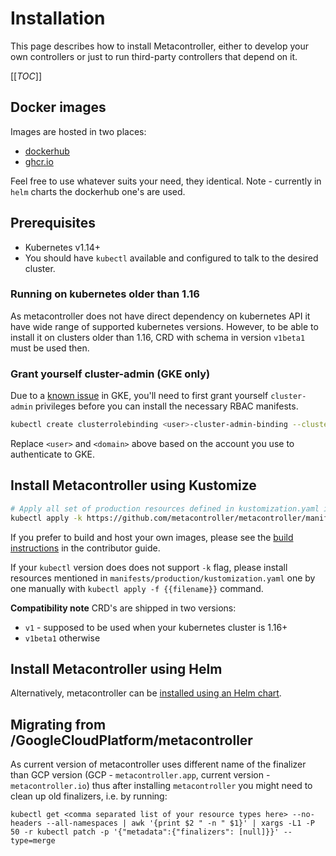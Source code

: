 # Installation

This page describes how to install Metacontroller, either to develop your own
controllers or just to run third-party controllers that depend on it.

[[_TOC_]]

## Docker images
Images are hosted in two places:
* [dockerhub](https://hub.docker.com/r/metacontrollerio/metacontroller)
* [ghcr.io](https://github.com/metacontroller/metacontroller/pkgs/container/metacontroller)

Feel free to use whatever suits your need, they identical. Note - currently in `helm` charts the dockerhub one's are used. 

## Prerequisites

* Kubernetes v1.14+
* You should have `kubectl` available and configured to talk to the desired cluster.

### Running on kubernetes older than 1.16

As metacontroller does not have direct dependency on kubernetes API
it have wide range of supported kubernetes versions.
However, to be able to install it on clusters older than 1.16, CRD with schema in version `v1beta1` must be used then.

### Grant yourself cluster-admin (GKE only)

Due to a [known issue](https://cloud.google.com/container-engine/docs/role-based-access-control#defining_permissions_in_a_role)
in GKE, you'll need to first grant yourself `cluster-admin` privileges before
you can install the necessary RBAC manifests.

```sh
kubectl create clusterrolebinding <user>-cluster-admin-binding --clusterrole=cluster-admin --user=<user>@<domain>
```

Replace `<user>` and `<domain>` above based on the account you use to authenticate to GKE.

## Install Metacontroller using Kustomize

```sh
# Apply all set of production resources defined in kustomization.yaml in `production` directory .
kubectl apply -k https://github.com/metacontroller/metacontroller/manifests/production

```

If you prefer to build and host your own images, please see the
[build instructions](../contrib/build.md) in the contributor guide.

If your `kubectl` version does does not support `-k` flag, please
install resources mentioned in `manifests/production/kustomization.yaml`
one by one manually with `kubectl apply -f {{filename}}` command.

**Compatibility note**
CRD's are shipped in two versions:

* `v1` - supposed to be used when your kubernetes cluster is 1.16+
* `v1beta1` otherwise

## Install Metacontroller using Helm

Alternatively, metacontroller can be [installed using an Helm chart](helm-install.md).

## Migrating from /GoogleCloudPlatform/metacontroller

As current version of metacontroller uses different name of the finalizer than GCP version (GCP - `metacontroller.app`,
current version - `metacontroller.io`) thus after installing `metacontroller` you might need to clean up old finalizers,
i.e. by running:

```shell
kubectl get <comma separated list of your resource types here> --no-headers --all-namespaces | awk '{print $2 " -n " $1}' | xargs -L1 -P 50 -r kubectl patch -p '{"metadata":{"finalizers": [null]}}' --type=merge
```

